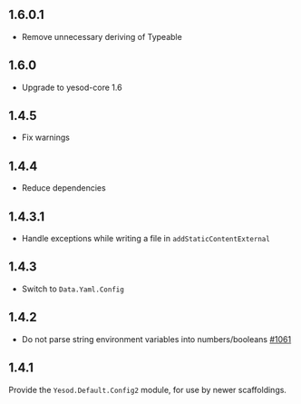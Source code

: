 ## 1.6.0.1

* Remove unnecessary deriving of Typeable

## 1.6.0

* Upgrade to yesod-core 1.6

## 1.4.5

* Fix warnings

## 1.4.4

* Reduce dependencies

## 1.4.3.1

*  Handle exceptions while writing a file in `addStaticContentExternal`

## 1.4.3

* Switch to `Data.Yaml.Config`

## 1.4.2

* Do not parse string environment variables into numbers/booleans [#1061](https://github.com/yesodweb/yesod/issues/1061)

## 1.4.1

Provide the `Yesod.Default.Config2` module, for use by newer scaffoldings.
